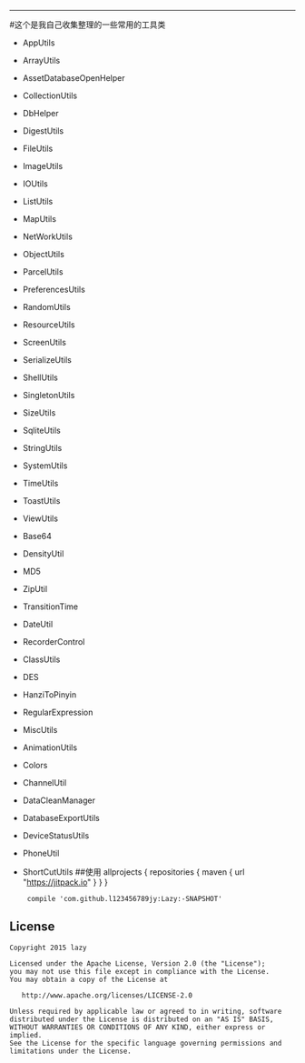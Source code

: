 
-------------
#这个是我自己收集整理的一些常用的工具类

- AppUtils
- ArrayUtils
- AssetDatabaseOpenHelper
- CollectionUtils
- DbHelper
- DigestUtils
- FileUtils
- ImageUtils
- IOUtils
- ListUtils
- MapUtils
- NetWorkUtils
- ObjectUtils
- ParcelUtils
- PreferencesUtils
- RandomUtils
- ResourceUtils
- ScreenUtils
- SerializeUtils
- ShellUtils
- SingletonUtils
- SizeUtils
- SqliteUtils
- StringUtils
- SystemUtils
- TimeUtils
- ToastUtils
- ViewUtils
- Base64
- DensityUtil
- MD5
- ZipUtil
- TransitionTime
- DateUtil
- RecorderControl
- ClassUtils
- DES
- HanziToPinyin
- RegularExpression
- MiscUtils
- AnimationUtils
- Colors
- ChannelUtil
- DataCleanManager
- DatabaseExportUtils
- DeviceStatusUtils
- PhoneUtil
- ShortCutUtils
##使用
         allprojects {
                    repositories {
                        maven { url "https://jitpack.io" }
                    }
                }



       compile 'com.github.l123456789jy:Lazy:-SNAPSHOT'



## License

    Copyright 2015 lazy

    Licensed under the Apache License, Version 2.0 (the "License");
    you may not use this file except in compliance with the License.
    You may obtain a copy of the License at

       http://www.apache.org/licenses/LICENSE-2.0

    Unless required by applicable law or agreed to in writing, software
    distributed under the License is distributed on an "AS IS" BASIS,
    WITHOUT WARRANTIES OR CONDITIONS OF ANY KIND, either express or implied.
    See the License for the specific language governing permissions and
    limitations under the License.

